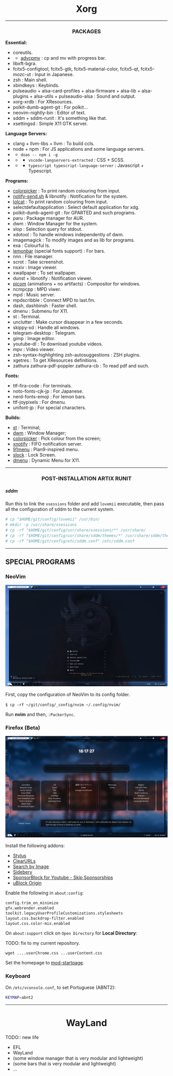 <h1 align="center">Xorg</h1>

---

<h3 align="center">PACKAGES</h3>

**Essential:**
+ coreutils.
+ + [advcpmv](https://github.com/jarun/advcpmv) : cp and mv with progress bar.
+ libxft-bgra.
+ fcitx5-configtool, fcitx5-gtk, fcitx5-material-color, fcitx5-qt, fcitx5-mozc-ut : Input in Japanese.
+ zsh : Main shell.
+ xbindkeys : Keybinds.
+ pulseaudio + alsa-card-profiles + alsa-firmware + alsa-lib + alsa-plugins + alsa-utils + pulseaudio-alsa : Sound and output.
+ xorg-xrdb : For XResources.
+ polkit-dumb-agent-git : For polkit...
+ neovim-nightly-bin : Editor of text.
+ sddm + sddm-runit : It's something like that.
+ xsettingsd : Simple X11 GTK server.

**Language Servers:**
+ clang + llvm-libs + llvm : To build ccls.
+ node + npm : For JS applications and some language servers.
+ + `doas -- npm i -g`
+ + + `vscode-langservers-extracted` : CSS + SCSS.
+ + + `typescript typescript-language-server` : Javascript + Typescript.

**Programs:**
+ [colorpicker](ihttps://github.com/BeyondMagic/colorpicker) : To print random colouring from input.
+ [notify-send.sh](https://github.com/vlevit/notify-send.sh) & libnotify : Notification for the system.
+ [lolcat](https://github.com/jaseg/lolcat) : To print random colouring from input.
+ selectdefaultapplication : Select default application for xdg.
+ polkit-dumb-agent-git : for GPARTED and such programs.
+ paru : Package manager for AUR.
+ dwm : Window Manager for the system.
+ slop : Selection query for stdout.
+ xdotool : To handle windows independently of dwm.
+ imagemagick : To modify images and as lib for programs.
+ exa : Colourful ls.
+ [lemonbar](https://github.com/PH111P/bar) (special fonts support) : For bars.
+ nnn : File manager.
+ scrot : Take screenshot.
+ nsxiv : Image viewer.
+ xwallpaper : To set wallpaper.
+ dunst + libnotify : Notification viewer.
+ [picom](https://github.com/pijulius/picom) (animations + no artifacts) : Compositor for windows.
+ ncmpcpp : MPD viwer.
+ mpd : Music server.
+ mpdscribble : Connect MPD to last.fm.
+ dash, dashbinsh : Faster shell.
+ dmenu : Submenu for X11.
+ st : Terminal.
+ unclutter : Make cursor disappear in a few seconds.
+ skippy-xd : Handle all windows.
+ telegram-desktop : Telegram.
+ gimp : Image editor.
+ youtube-dl : To download youtube videos.
+ mpv : Video viewer.
+ zsh-syntax-highlighting zsh-autosuggestions : ZSH plugins.
+ xgetres : To get XResources definitions.
+ zathura zathura-pdf-poppler zathura-cb : To read pdf and such<F5>.

**Fonts:**
+ ttf-fira-code : For terminals.
+ noto-fonts-cjk-jp : For Japanese.
+ nerd-fonts-emoji : For lemon bars.
+ ttf-joypixels : For dmenu.
+ unifont-jp : For special characters.

**Builds:**
+ [st](https://github.com/beyondmagic/st) : Terminal;
+ [dwm](https://github.com/beyondmagic/dwm) : Window Manager;
+ [colorpicker](https://github.com/BeyondMagic/mod-colorpicker) : Pick colour from the screen;
+ [xnotify](https://github.com/beyondmagic/mod-xnotify) : FIFO notification server.
+ [91menu](https://github.com/beyondmagic/91menu) : Plan9-inspired menu.
+ [slock](https://github.com/beyondmagic/slock) : Lock Screen.
+ [dmenu](https://github.com/beyondmagic/dmenu) : Dynamic Menu for X11.

---

<h3 align="center">POST-INSTALLATION ARTIX RUNIT</h3>

##### sddm

Run this to link the `xsessions` folder and add `lovemii` executable, then pass all the configuration of sddm to the current system.

```zsh
# cp "$HOME/git/config/lovemii" /usr/bin/
# mkdir -p /usr/share/xsessions
# cp -rf "$HOME/git/config/usr/share/xsessions/*" /usr/share/
# cp -rf "$HOME/git/config/usr/share/sddm/themes/*" /usr/share/sddm/themes/
# cp -rf "$HOME/git/config/etc/sddm.conf" /etc/sddm.conf
```

---

<h2 align=-"center">SPECIAL PROGRAMS</h2>

### NeoVim

<p align="center">
  <img src="/.github/neovim.png" alt="Preview of NeoVim">
</p>

First, copy the configuration of NeoVim to its config folder.

`$ cp -rf ~/git/config/_config/nvim ~/.config/nvim/`

Run **nvim** and then, `:PackerSync`.

### Firefox (Beta)

<p align="center">
  <img src="/.github/firefox.png" alt="Preview of home page of Firefox">
</p>

Install the following addons:
+ [Stylus](https://addons.mozilla.org/en-US/firefox/addon/styl-us/)
+ [ClearURLs](https://addons.mozilla.org/en-US/firefox/addon/clearurls/)
+ [Search by Image](https://addons.mozilla.org/en-US/firefox/addon/search_by_image/)
+ [Sidebery](https://addons.mozilla.org/en-US/firefox/addon/sidebery/)
+ [SponsorBlock for Youtube - Skip Sponsorships](https://addons.mozilla.org/en-US/firefox/addon/sponsorblock/)
+ [uBlock Origin](https://addons.mozilla.org/en-US/firefox/addon/ublock-origin/)

Enable the following in `about:config`:
```
config.trim_on_minimize
gfx.webrender.enabled
toolkit.legacyUserProfileCustomizations.stylesheets
layout.css.backdrop-filter.enabled
layout.css.color-mix.enabled
```

On `about:support` click on `Open Directory` for **Local Directory**:

TODO: fix to my current repository.
```
wget ....userChrome.css ...userContent.css
```

Set the homepage to [mod-startpage](https://github.com/BeyondMagic/mod-startpage).

### Keyboard

On `/etc/vconsole.conf`, to set Portuguese (ABNT2):

```zsh
KEYMAP=abnt2
```

---

<h1 align="center">WayLand</h1>

TODO:: new life
+ EFL
+ WayLand
+ (some window manager that is very modular and lightweight)
+ (some bars that is very modular and lightweight)
+ ...

